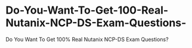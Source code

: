 # Do-You-Want-To-Get-100-Real-Nutanix-NCP-DS-Exam-Questions-
Do You Want To Get 100% Real Nutanix NCP-DS Exam Questions?
